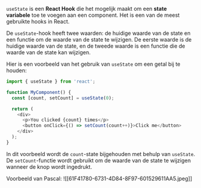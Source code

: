 `useState` is een **React Hook** die het mogelijk maakt om een **state variabele** toe te voegen aan een component. Het is een van de meest gebruikte hooks in React.

De `useState`-hook heeft twee waarden: de huidige waarde van de state en een functie om de waarde van de state te wijzigen. De eerste waarde is de huidige waarde van de state, en de tweede waarde is een functie die de waarde van de state kan wijzigen.

Hier is een voorbeeld van het gebruik van `useState` om een ​​getal bij te houden:

```javascript
import { useState } from 'react';

function MyComponent() {
  const [count, setCount] = useState(0);

  return (
    <div>
      <p>You clicked {count} times</p>
      <button onClick={() => setCount(count++)}>Click me</button>
    </div>
  );
}
```

In dit voorbeeld wordt de `count`-state bijgehouden met behulp van `useState`. De `setCount`-functie wordt gebruikt om de waarde van de state te wijzigen wanneer de knop wordt ingedrukt.

Voorbeeld van Pascal:
![[61F41780-6731-4D84-8F97-601529611AA5.jpeg]]